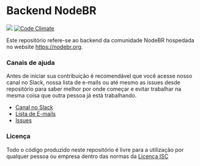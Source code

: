 # Backend NodeBR

![](https://circleci.com/gh/nodebr/nodebr/tree/backend.svg?style=shield&circle-token=b074cef2067115bcb93a37b1645cdedf7db96938)
[![Code Climate](https://codeclimate.com/github/nodebr/nodebr/badges/gpa.svg)](https://codeclimate.com/github/nodebr/nodebr)

Este repositório refere-se ao backend da comunidade NodeBR hospedada no website
https://nodebr.org.

### Canais de ajuda

Antes de iniciar sua contribuição é recomendável que você acesse nosso canal no
Slack, nossa lista de e-mails ou até mesmo as issues desde repositório para
saber melhor por onde começar e evitar trabalhar na mesma coisa que outra pessoa
já está trabalhando.

* [Canal no Slack](https://slack.nodebr.org)
* [Lista de E-mails](https://groups.google.com/d/forum/nodebr)
* [Issues](https://github.com/nodebr/nodebr/issues)

### Licença

Todo o código produzido neste repositório é livre para a utilização por qualquer
pessoa ou empresa dentro das normas da [Licença ISC](LICENSE)
